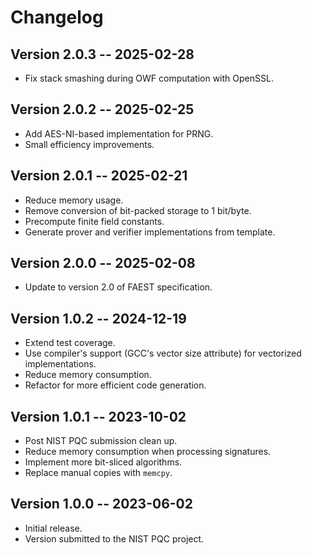 # Changelog

## Version 2.0.3 -- 2025-02-28

* Fix stack smashing during OWF computation with OpenSSL.

## Version 2.0.2 -- 2025-02-25

* Add AES-NI-based implementation for PRNG.
* Small efficiency improvements.

## Version 2.0.1 -- 2025-02-21

* Reduce memory usage.
* Remove conversion of bit-packed storage to 1 bit/byte.
* Precompute finite field constants.
* Generate prover and verifier implementations from template.

## Version 2.0.0 -- 2025-02-08

* Update to version 2.0 of FAEST specification.

## Version 1.0.2 -- 2024-12-19

* Extend test coverage.
* Use compiler's support (GCC's vector size attribute) for vectorized implementations.
* Reduce memory consumption.
* Refactor for more efficient code generation.

## Version 1.0.1 -- 2023-10-02

* Post NIST PQC submission clean up.
* Reduce memory consumption when processing signatures.
* Implement more bit-sliced algorithms.
* Replace manual copies with `memcpy`.

## Version 1.0.0 -- 2023-06-02

* Initial release.
* Version submitted to the NIST PQC project.
